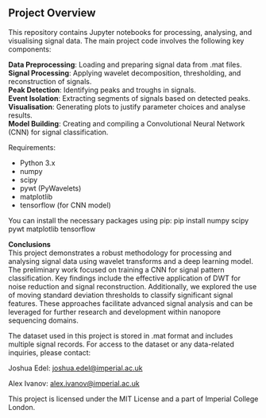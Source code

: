 ## Project Overview 

This repository contains Jupyter notebooks for processing, analysing, and visualising signal data. The main project code involves the following key components:

**Data Preprocessing**: Loading and preparing signal data from .mat files.   
**Signal Processing**: Applying wavelet decomposition, thresholding, and reconstruction of signals.   
**Peak Detection**: Identifying peaks and troughs in signals.   
**Event Isolation**: Extracting segments of signals based on detected peaks.   
**Visualisation**: Generating plots to justify parameter choices and analyse results.   
**Model Building**: Creating and compiling a Convolutional Neural Network (CNN) for signal classification.   

Requirements:
- Python 3.x   
- numpy   
- scipy   
- pywt (PyWavelets)   
- matplotlib   
- tensorflow (for CNN model)   

You can install the necessary packages using pip: pip install numpy scipy pywt matplotlib tensorflow

**Conclusions**   
This project demonstrates a robust methodology for processing and analysing signal data using wavelet transforms and a deep learning model. The preliminary work focused on training a CNN for signal pattern classification. Key findings include the effective application of DWT for noise reduction and signal reconstruction. Additionally, we explored the use of moving standard deviation thresholds to classify significant signal features. These approaches facilitate advanced signal analysis and can be leveraged for further research and development within nanopore sequencing domains.      

The dataset used in this project is stored in .mat format and includes multiple signal records. For access to the dataset or any data-related inquiries, please contact:

Joshua Edel: joshua.edel@imperial.ac.uk

Alex Ivanov: alex.ivanov@imperial.ac.uk

This project is licensed under the MIT License and a part of Imperial College London.

